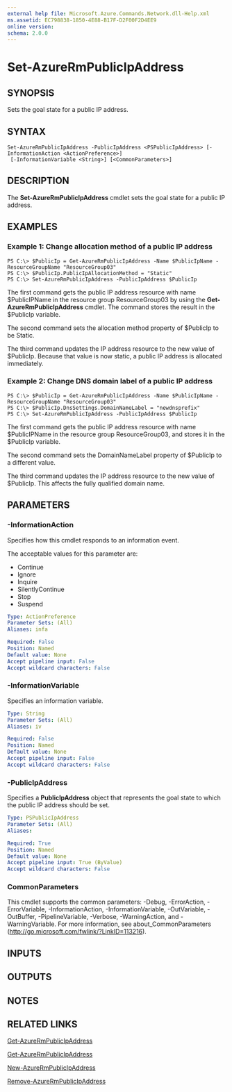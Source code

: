```yaml
---
external help file: Microsoft.Azure.Commands.Network.dll-Help.xml
ms.assetid: EC798838-1850-4E88-B17F-D2F00F2D4EE9
online version: 
schema: 2.0.0
---
```


# Set-AzureRmPublicIpAddress

## SYNOPSIS
Sets the goal state for a public IP address.

## SYNTAX

```
Set-AzureRmPublicIpAddress -PublicIpAddress <PSPublicIpAddress> [-InformationAction <ActionPreference>]
 [-InformationVariable <String>] [<CommonParameters>]
```

## DESCRIPTION
The **Set-AzureRmPublicIpAddress** cmdlet sets the goal state for a public IP address.

## EXAMPLES

### Example 1: Change allocation method of a public IP address
```
PS C:\> $PublicIp = Get-AzureRmPublicIpAddress -Name $PublicIpName -ResourceGroupName "ResourceGroup03"
PS C:\> $PublicIp.PublicIpAllocationMethod = "Static"
PS C:\> Set-AzureRmPublicIpAddress -PublicIpAddress $PublicIp
```

 The first command gets the public IP address resource with name $PublicIPName in the resource group ResourceGroup03 by using the **Get-AzureRmPublicIpAddress** cmdlet.
 The command stores the result in the $PublicIp variable.
 
 The second command sets the allocation method property of $PublicIp to be Static.
 
 The third command updates the IP address resource to the new value of $PublicIp.
 Because that value is now static, a public IP address is allocated immediately.

### Example 2: Change DNS domain label of a public IP address
```
PS C:\> $PublicIp = Get-AzureRmPublicIpAddress -Name $PublicIpName -ResourceGroupName "ResourceGroup03"
PS C:\> $PublicIp.DnsSettings.DomainNameLabel = "newdnsprefix"
PS C:\> Set-AzureRmPublicIpAddress -PublicIpAddress $PublicIp
```

The first command gets the public IP address resource with name $PublicIPName in the resource group ResourceGroup03, and stores it in the $PublicIp variable.

The second command sets the DomainNameLabel property of $PublicIp to a different value.

The third command updates the IP address resource to the new value of $PublicIp.
This affects the fully qualified domain name. 

## PARAMETERS

### -InformationAction
Specifies how this cmdlet responds to an information event.

The acceptable values for this parameter are:

- Continue
- Ignore
- Inquire
- SilentlyContinue
- Stop
- Suspend

```yaml
Type: ActionPreference
Parameter Sets: (All)
Aliases: infa

Required: False
Position: Named
Default value: None
Accept pipeline input: False
Accept wildcard characters: False
```

### -InformationVariable
Specifies an information variable.

```yaml
Type: String
Parameter Sets: (All)
Aliases: iv

Required: False
Position: Named
Default value: None
Accept pipeline input: False
Accept wildcard characters: False
```

### -PublicIpAddress
Specifies a **PublicIpAddress** object that represents the goal state to which the public IP address should be set.

```yaml
Type: PSPublicIpAddress
Parameter Sets: (All)
Aliases: 

Required: True
Position: Named
Default value: None
Accept pipeline input: True (ByValue)
Accept wildcard characters: False
```

### CommonParameters
This cmdlet supports the common parameters: -Debug, -ErrorAction, -ErrorVariable, -InformationAction, -InformationVariable, -OutVariable, -OutBuffer, -PipelineVariable, -Verbose, -WarningAction, and -WarningVariable. For more information, see about_CommonParameters (http://go.microsoft.com/fwlink/?LinkID=113216).

## INPUTS

## OUTPUTS

## NOTES

## RELATED LINKS

[Get-AzureRmPublicIpAddress](./Get-AzureRmPublicIpAddress.md)

[Get-AzureRmPublicIpAddress](./Get-AzureRmPublicIpAddress.md)

[New-AzureRmPublicIpAddress](./New-AzureRmPublicIpAddress.md)

[Remove-AzureRmPublicIpAddress](./Remove-AzureRmPublicIpAddress.md)


